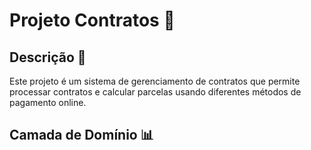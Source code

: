 # Projeto Contratos 📝

## Descrição 📖
Este projeto é um sistema de gerenciamento de contratos que permite processar contratos e calcular parcelas usando diferentes métodos de pagamento online.

## Camada de Domínio 📊
